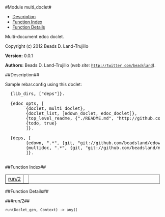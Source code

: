 

#Module multi_doclet#
* [Description](#description)
* [Function Index](#index)
* [Function Details](#functions)


Multi-document edoc doclet.



Copyright (c) 2012 Beads D. Land-Trujillo

__Version:__ 0.0.1

__Authors:__ Beads D. Land-Trujillo (_web site:_ [`http://twitter.com/beadsland`](http://twitter.com/beadsland)).<a name="description"></a>

##Description##


Sample rebar.config using this doclet:
<pre>
  {lib_dirs, ["deps"]}.
 
  {edoc_opts, [
 		{doclet, multi_doclet},
 		{doclet_list, [edown_doclet, edoc_doclet]},
 		{top_level_readme, {"./README.md", "http://github.com/beadsland/nosh"}},
 		{todo, true}
 		]}.
 
  {deps, [
 		{edown, ".*", {git, "git://github.com/beadsland/edown", {branch, master}}},
 		{multidoc, ".*", {git, "git://github.com/beadsland/multidoc", {branch, master}}}
 		]}.
  </pre><a name="index"></a>

##Function Index##


<table width="100%" border="1" cellspacing="0" cellpadding="2" summary="function index"><tr><td valign="top"><a href="#run-2">run/2</a></td><td></td></tr></table>


<a name="functions"></a>

##Function Details##

<a name="run-2"></a>

###run/2##




`run(Doclet_gen, Context) -> any()`

